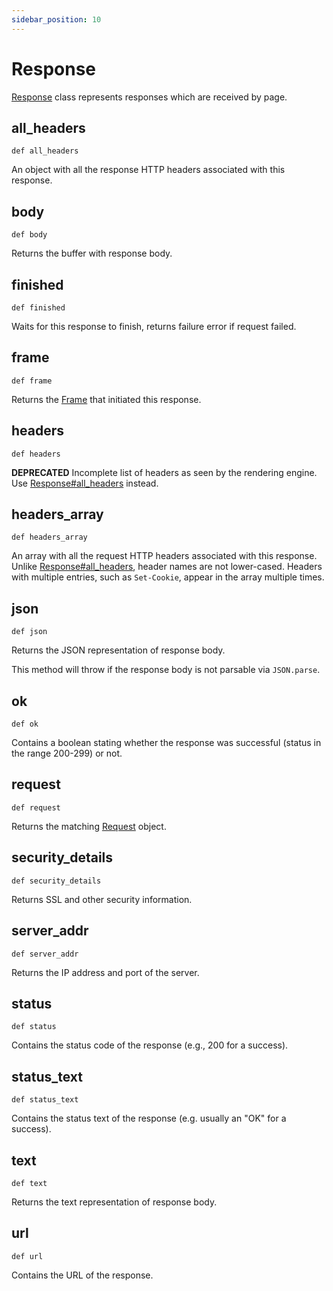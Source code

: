 ```yaml
---
sidebar_position: 10
---
```


# Response

[Response](./response) class represents responses which are received by page.

## all_headers

```
def all_headers
```

An object with all the response HTTP headers associated with this response.

## body

```
def body
```

Returns the buffer with response body.

## finished

```
def finished
```

Waits for this response to finish, returns failure error if request failed.

## frame

```
def frame
```

Returns the [Frame](./frame) that initiated this response.

## headers

```
def headers
```

**DEPRECATED** Incomplete list of headers as seen by the rendering engine. Use [Response#all_headers](./response#all_headers) instead.

## headers_array

```
def headers_array
```

An array with all the request HTTP headers associated with this response. Unlike [Response#all_headers](./response#all_headers), header
names are not lower-cased. Headers with multiple entries, such as `Set-Cookie`, appear in the array multiple times.

## json

```
def json
```

Returns the JSON representation of response body.

This method will throw if the response body is not parsable via `JSON.parse`.

## ok

```
def ok
```

Contains a boolean stating whether the response was successful (status in the range 200-299) or not.

## request

```
def request
```

Returns the matching [Request](./request) object.

## security_details

```
def security_details
```

Returns SSL and other security information.

## server_addr

```
def server_addr
```

Returns the IP address and port of the server.

## status

```
def status
```

Contains the status code of the response (e.g., 200 for a success).

## status_text

```
def status_text
```

Contains the status text of the response (e.g. usually an "OK" for a success).

## text

```
def text
```

Returns the text representation of response body.

## url

```
def url
```

Contains the URL of the response.
